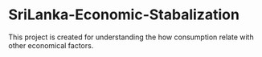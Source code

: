 # SriLanka-Economic-Stabalization
This project is created for understanding the how consumption relate with other economical factors.
